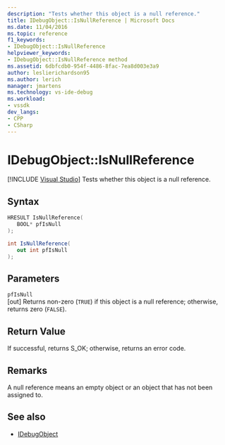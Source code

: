 ```yaml
---
description: "Tests whether this object is a null reference."
title: IDebugObject::IsNullReference | Microsoft Docs
ms.date: 11/04/2016
ms.topic: reference
f1_keywords:
- IDebugObject::IsNullReference
helpviewer_keywords:
- IDebugObject::IsNullReference method
ms.assetid: 6dbfcdb0-954f-4486-8fac-7ea8d003e3a9
author: leslierichardson95
ms.author: lerich
manager: jmartens
ms.technology: vs-ide-debug
ms.workload:
- vssdk
dev_langs:
- CPP
- CSharp
---
```

# IDebugObject::IsNullReference

 [!INCLUDE [Visual Studio](~/includes/applies-to-version/vs-not-mac.md)]
Tests whether this object is a null reference.

## Syntax

```cpp
HRESULT IsNullReference( 
   BOOL* pfIsNull
);
```

```csharp
int IsNullReference(
   out int pfIsNull
);
```

## Parameters
`pfIsNull`\
[out] Returns non-zero (`TRUE`) if this object is a null reference; otherwise, returns zero (`FALSE`).

## Return Value
 If successful, returns S_OK; otherwise, returns an error code.

## Remarks
 A null reference means an empty object or an object that has not been assigned to.

## See also
- [IDebugObject](../../../extensibility/debugger/reference/idebugobject.md)
